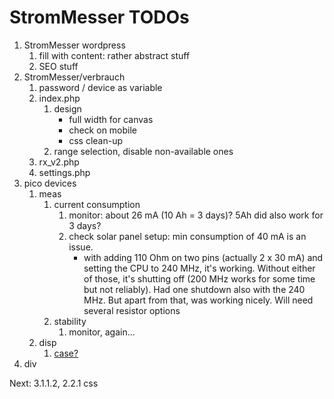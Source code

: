 # StromMesser TODOs

1. StromMesser wordpress
   1. fill with content: rather abstract stuff
   1. SEO stuff
2. StromMesser/verbrauch
   1. password / device as variable
   2. index.php
      1. design
         * full width for canvas
         * check on mobile
         * css clean-up
      1. range selection, disable non-available ones
   3. rx_v2.php
   4. settings.php
3. pico devices
   1. meas   
      1. current consumption
         1. monitor: about 26 mA (10 Ah = 3 days)? 5Ah did also work for 3 days?
         2. check solar panel setup: min consumption of 40 mA is an issue. 
            * with adding 110 Ohm on two pins (actually 2 x 30 mA) and setting the CPU to 240 MHz, it's working. Without either of those, it's shutting off (200 MHz works for some time but not reliably). Had one shutdown also with the 240 MHz. But apart from that, was working nicely. Will need several resistor options
      2. stability
         1. monitor, again...
   2. disp
      1. [case?](https://www.thingiverse.com/thing:4767008)
4. div


Next:  3.1.1.2, 2.2.1 css
